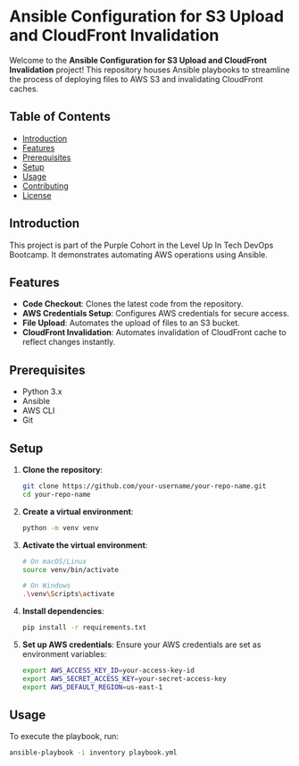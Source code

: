 # Ansible Configuration for S3 Upload and CloudFront Invalidation

Welcome to the **Ansible Configuration for S3 Upload and CloudFront Invalidation** project! This repository houses Ansible playbooks to streamline the process of deploying files to AWS S3 and invalidating CloudFront caches.

## Table of Contents

- [Introduction](#introduction)
- [Features](#features)
- [Prerequisites](#prerequisites)
- [Setup](#setup)
- [Usage](#usage)
- [Contributing](#contributing)
- [License](#license)

## Introduction

This project is part of the Purple Cohort in the Level Up In Tech DevOps Bootcamp. It demonstrates automating AWS operations using Ansible.

## Features

- **Code Checkout**: Clones the latest code from the repository.
- **AWS Credentials Setup**: Configures AWS credentials for secure access.
- **File Upload**: Automates the upload of files to an S3 bucket.
- **CloudFront Invalidation**: Automates invalidation of CloudFront cache to reflect changes instantly.

## Prerequisites

- Python 3.x
- Ansible
- AWS CLI
- Git

## Setup

1. **Clone the repository**:
    ```sh
    git clone https://github.com/your-username/your-repo-name.git
    cd your-repo-name
    ```

2. **Create a virtual environment**:
    ```sh
    python -m venv venv
    ```

3. **Activate the virtual environment**:
    ```sh
    # On macOS/Linux
    source venv/bin/activate
    
    # On Windows
    .\venv\Scripts\activate
    ```

4. **Install dependencies**:
    ```sh
    pip install -r requirements.txt
    ```

5. **Set up AWS credentials**:
    Ensure your AWS credentials are set as environment variables:
    ```sh
    export AWS_ACCESS_KEY_ID=your-access-key-id
    export AWS_SECRET_ACCESS_KEY=your-secret-access-key
    export AWS_DEFAULT_REGION=us-east-1
    ```

## Usage

To execute the playbook, run:
```sh
ansible-playbook -i inventory playbook.yml